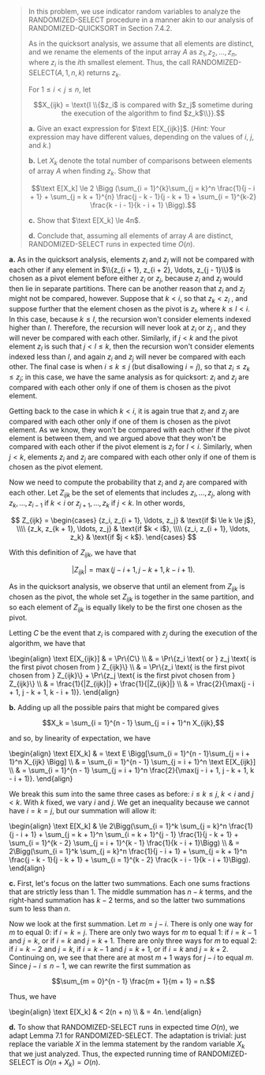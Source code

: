 > In this problem, we use indicator random variables to analyze the $\text{RANDOMIZED-SELECT}$ procedure in a manner akin to our analysis of $\text{RANDOMIZED-QUICKSORT}$ in Section 7.4.2.
>
> As in the quicksort analysis, we assume that all elements are distinct, and we rename the elements of the input array $A$ as $z_1, z_2, \ldots, z_n$, where $z_i$ is the $i$th smallest element. Thus, the call $\text{RANDOMIZED-SELECT}(A, 1, n, k)$ returns $z_k$.
>
> For $1 \le i < j \le n$, let
>
> $$X_{ijk} = \text{I \\{$z_i$ is compared with $z_j$ sometime during the execution of the algorithm to find $z_k$\\}}.$$
>
> **a.** Give an exact expression for $\text E[X_{ijk}]$. ($\textit{Hint:}$ Your expression may have different values, depending on the values of $i$, $j$, and $k$.)
>
> **b.** Let $X_k$ denote the total number of comparisons between elements of array $A$ when finding $z_k$. Show that
>
> $$\text E[X_k] \le 2 \Bigg (\sum_{i = 1}^{k}\sum_{j = k}^n \frac{1}{j - i + 1} + \sum_{j = k + 1}^{n} \frac{j - k - 1}{j - k + 1} + \sum_{i = 1}^{k-2} \frac{k - i - 1}{k - i + 1} \Bigg).$$
>
> **c.** Show that $\text E[X_k] \le 4n$.
>
> **d.** Conclude that, assuming all elements of array $A$ are distinct, $\text{RANDOMIZED-SELECT}$ runs in expected time $O(n)$.

**a.** As in the quicksort analysis, elements $z_i$ and $z_j$ will not be compared with each other if any element in $\\{z_{i + 1}, z_{i + 2}, \ldots, z_{j - 1}\\}$ is chosen as a pivot element before either $z_i$ or $z_j$, because $z_i$ and $z_j$ would then lie in separate partitions. There can be another reason that $z_i$ and $z_j$ might not be compared, however. Suppose that $k < i$, so that $z_k < z_i$ , and suppose further that the element chosen as the pivot is $z_l$, where $k \le l < i$. In this case, because $k \le l$, the recursion won't consider elements indexed higher than $l$. Therefore, the recursion will never look at $z_i$ or $z_j$ , and they will never be compared with each other. Similarly, if $j < k$ and the pivot element $z_l$ is such that $j < l \le k$, then the recursion won't consider elements indexed less than $l$, and again $z_i$ and $z_j$ will never be compared with each other. The final case is when $i \le k \le j$ (but disallowing $i = j$), so that $z_i \le z_k \le z_j$; in this case, we have the same analysis as for quicksort: $z_i$ and $z_j$ are compared with each other only if one of them is chosen as the pivot element.

Getting back to the case in which $k < i$, it is again true that $z_i$ and $z_j$ are compared with each other only if one of them is chosen as the pivot element. As we know, they won't be compared with each other if the pivot element is between them, and we argued above that they won't be compared with each other if the pivot element is $z_l$ for $l < i$. Similarly, when $j < k$, elements $z_i$ and $z_j$ are compared with each other only if one of them is chosen as the pivot element.

Now we need to compute the probability that $z_i$ and $z_j$ are compared with each other. Let $Z_{ijk}$ be the set of elements that includes $z_i, \ldots, z_j$, along with $z_k, \ldots, z_{i - 1}$ if $k < i$ or $z_{j + 1}, \ldots, z_k$ if $j < k$. In other words,

$$
Z_{ijk} =
\begin{cases}
{z_i, z_{i + 1}, \ldots, z_j} & \text{if $i \le k \le j$}, \\\\
{z_k, z_{k + 1}, \ldots, z_j} & \text{if $k < i$}, \\\\
{z_i, z_{i + 1}, \ldots, z_k} & \text{if $j < k$}.
\end{cases}
$$

With this definition of $Z_{ijk}$, we have that

$$|Z_{ijk}| = \max(j - i + 1, j - k + 1, k - i + 1).$$

As in the quicksort analysis, we observe that until an element from $Z_{ijk}$ is chosen as the pivot, the whole set $Z_{ijk}$ is together in the same partition, and so each element of $Z_{ijk}$ is equally likely to be the first one chosen as the pivot.

Letting $C$ be the event that $z_i$ is compared with $z_j$ during the execution of the algorithm, we have that

\begin{align}
\text E[X_{ijk}] 
    & = \Pr\\{C\\} \\\\
    & = \Pr\\{z_i \text{ or } z_j \text{ is the first pivot chosen from } Z_{ijk}\\} \\\\
    & = \Pr\\{z_i \text{ is the first pivot chosen from } Z_{ijk}\\} + \Pr\\{z_j \text{ is the first pivot chosen from } Z_{ijk}\\} \\\\
    & = \frac{1}{|Z_{ijk}|} + \frac{1}{|Z_{ijk}|} \\\\
    & = \frac{2}{\max(j - i + 1, j - k + 1, k - i + 1)}.
\end{align}

**b.** Adding up all the possible pairs that might be compared gives

$$X_k = \sum_{i = 1}^{n - 1} \sum_{j = i + 1}^n X_{ijk},$$

and so, by linearity of expectation, we have

\begin{align}
\text E[X_k]
    & = \text E \Bigg[\sum_{i = 1}^{n - 1}\sum_{j = i + 1}^n X_{ijk} \Bigg] \\\\
    & = \sum_{i = 1}^{n - 1} \sum_{j = i + 1}^n \text E[X_{ijk}] \\\\
    & = \sum_{i = 1}^{n - 1} \sum_{j = i + 1}^n \frac{2}{\max(j - i + 1, j - k + 1, k - i + 1)}.
\end{align}

We break this sum into the same three cases as before: $i \le k \le j$, $k < i$ and $j < k$. With $k$ fixed, we vary $i$ and $j$. We get an inequality because we cannot have $i = k = j$, but our summation will allow it:

\begin{align}
\text E[X_k]
    & \le 2\Bigg(\sum_{i = 1}^k \sum_{j = k}^n \frac{1}{j - i + 1} 
               + \sum_{j = k + 1}^n \sum_{i = k + 1}^{j - 1} \frac{1}{j - k + 1} 
               + \sum_{i = 1}^{k - 2} \sum_{j = i + 1}^{k - 1} \frac{1}{k - i + 1}\Bigg) \\\\
    & =   2\Bigg(\sum_{i = 1}^k \sum_{j = k}^n \frac{1}{j - i + 1} 
               + \sum_{j = k + 1}^n \frac{j - k - 1}{j - k + 1} 
               + \sum_{i = 1}^{k - 2} \frac{k - i - 1}{k - i + 1}\Bigg).
\end{align}

**c.** First, let's focus on the latter two summations. Each one sums fractions that are strictly less than 1. The middle summation has $n - k$ terms, and the right-hand summation has $k - 2$ terms, and so the latter two summations sum to less than $n$.

Now we look at the first summation. Let $m = j - i$. There is only one way for $m$ to equal $0$: if $i = k = j$. There are only two ways for $m$ to equal $1$: if $i = k - 1$ and $j = k$, or if $i = k$ and $j = k + 1$. There are only three ways for $m$ to equal $2$: if $i = k - 2$ and $j = k$, if $i = k - 1$ and $j = k + 1$, or if $i = k$ and $j = k + 2$. Continuing on, we see that there are at most $m + 1$ ways for $j - i$ to equal $m$. Since $j - i \le n - 1$, we can rewrite the first summation as

$$\sum_{m = 0}^{n - 1} \frac{m + 1}{m + 1} = n.$$

Thus, we have

\begin{align}
\text E[X_k]
    & < 2(n + n) \\\\
    & = 4n.
\end{align}

**d.** To show that $\text{RANDOMIZED-SELECT}$ runs in expected time $O(n)$, we adapt Lemma 7.1 for $\text{RANDOMIZED-SELECT}$. The adaptation is trivial: just replace the variable $X$ in the lemma statement by the random variable $X_k$ that we just analyzed. Thus, the expected running time of $\text{RANDOMIZED-SELECT}$ is $O(n + X_k) = O(n)$.
